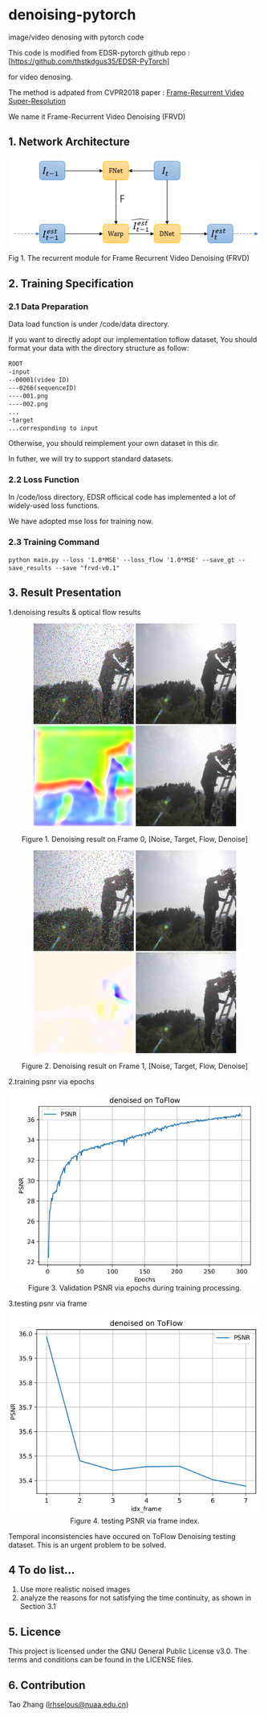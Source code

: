 # denoising-pytorch
image/video denosing with pytorch code


This code is modified from EDSR-pytorch github repo
        :[https://github.com/thstkdgus35/EDSR-PyTorch]

for video denosing.

The method is adpated from CVPR2018 paper
    : [Frame-Recurrent Video Super-Resolution](https://arxiv.org/abs/1801.04590)


We name it  Frame-Recurrent Video Denoising (FRVD)

## 1. Network Architecture
![avatar](structure.png)

Fig 1. The recurrent module for Frame Recurrent Video Denoising (FRVD)

## 2. Training Specification
### 2.1 Data Preparation
Data load function is under /code/data directory.

If you want to directly adopt our implementation toflow dataset, You should format your data with the directory structure as follow:

```
ROOT
-input
--00001(video ID)
---0266(sequenceID)
----001.png
----002.png
...
-target
...corresponding to input
```
Otherwise, you should reimplement your own dataset in this dir.

In futher, we will try to support standard datasets.
### 2.2 Loss Function

In /code/loss directory, EDSR officical code has implemented a lot of widely-used loss functions.

We have adopted mse loss for training now.

### 2.3 Training Command
```
python main.py --loss '1.0*MSE' --loss_flow '1.0*MSE' --save_gt --save_results --save "frvd-v0.1"
```

## 3. Result Presentation
1.denoising results & optical flow results

<p align="center">
    <img src="show/frvd_test/00001_0266_frame0_Noise.png" Title = "Noise" width="200">
    <img src="show/frvd_test/00001_0266_frame0_Target.png" title = "Target" width="200">
    <img src="show/frvd_test/00001_0266_frame0_flow.png" title = "Flow" width="200">
    <img src="show/frvd_test/00001_0266_frame0_Est.png" title = "Denoise" width="200">
</p>
<p align="center">Figure 1. Denoising result on Frame 0, [Noise, Target, Flow, Denoise]</p>

<p align="center">
    <img src="show/frvd_test/00001_0266_frame1_Noise.png" width="200">
    <img src="show/frvd_test/00001_0266_frame1_Target.png" width="200">
    <img src="show/frvd_test/00001_0266_frame1_flow.png" width="200">
    <img src="show/frvd_test/00001_0266_frame1_Est.png" width="200">
</p>
<p align="center">Figure 2. Denoising result on Frame 1, [Noise, Target, Flow, Denoise]</p>

2.training psnr via epochs

<p align="center">
<img src="show/frvd_test/training_psnr.png">
Figure 3. Validation PSNR via epochs during training processing.</p>

3.testing psnr via frame

<p align="center">
<img src="show/frvd_test/psnr_frame.png">
Figure 4. testing PSNR via frame index.</p>

Temporal inconsistencies have occured on ToFlow Denoising testing dataset. This is an urgent problem to be solved.



## 4 To do list...
1. Use more realistic noised images
2. analyze the reasons for not satisfying the time continuity, as shown in Section 3.1

## 5. Licence
This project is licensed under the GNU General Public License v3.0. The terms and conditions can be found in the LICENSE files.

## 6. Contribution
Tao Zhang (lrhselous@nuaa.edu.cn)
